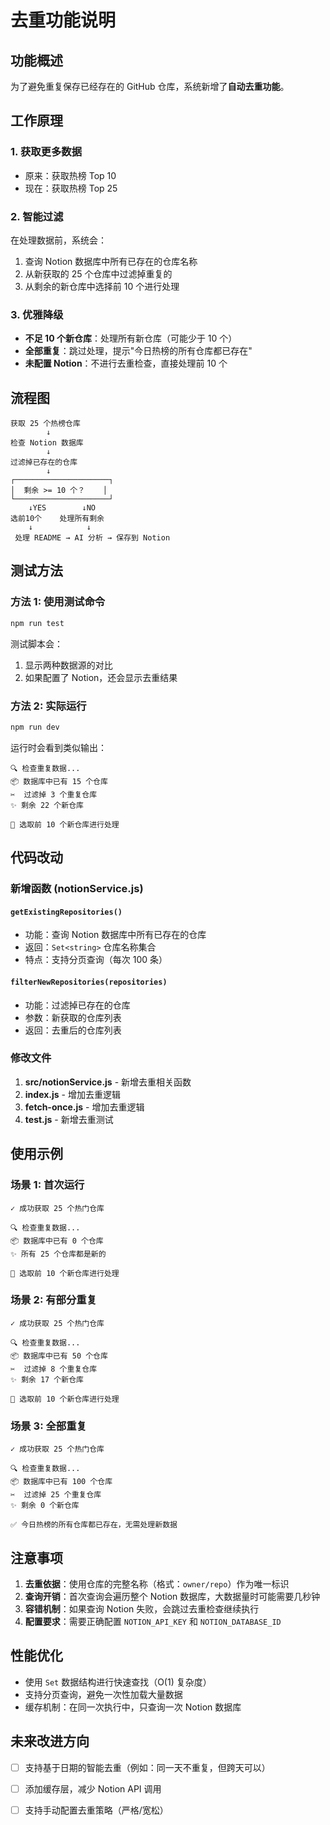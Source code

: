 # 去重功能说明

## 功能概述

为了避免重复保存已经存在的 GitHub 仓库，系统新增了**自动去重功能**。

## 工作原理

### 1. 获取更多数据
- 原来：获取热榜 Top 10
- 现在：获取热榜 Top 25

### 2. 智能过滤
在处理数据前，系统会：
1. 查询 Notion 数据库中所有已存在的仓库名称
2. 从新获取的 25 个仓库中过滤掉重复的
3. 从剩余的新仓库中选择前 10 个进行处理

### 3. 优雅降级
- **不足 10 个新仓库**：处理所有新仓库（可能少于 10 个）
- **全部重复**：跳过处理，提示"今日热榜的所有仓库都已存在"
- **未配置 Notion**：不进行去重检查，直接处理前 10 个

## 流程图

```
获取 25 个热榜仓库
        ↓
检查 Notion 数据库
        ↓
过滤掉已存在的仓库
        ↓
┌─────────────────────┐
│  剩余 >= 10 个？    │
└─────────────────────┘
    ↓YES        ↓NO
选前10个    处理所有剩余
    ↓            ↓
 处理 README → AI 分析 → 保存到 Notion
```

## 测试方法

### 方法 1: 使用测试命令
```bash
npm run test
```

测试脚本会：
1. 显示两种数据源的对比
2. 如果配置了 Notion，还会显示去重结果

### 方法 2: 实际运行
```bash
npm run dev
```

运行时会看到类似输出：
```
🔍 检查重复数据...
📦 数据库中已有 15 个仓库
✂️  过滤掉 3 个重复仓库
✨ 剩余 22 个新仓库

📝 选取前 10 个新仓库进行处理
```

## 代码改动

### 新增函数 (notionService.js)

#### `getExistingRepositories()`
- 功能：查询 Notion 数据库中所有已存在的仓库
- 返回：`Set<string>` 仓库名称集合
- 特点：支持分页查询（每次 100 条）

#### `filterNewRepositories(repositories)`
- 功能：过滤掉已存在的仓库
- 参数：新获取的仓库列表
- 返回：去重后的仓库列表

### 修改文件

1. **src/notionService.js** - 新增去重相关函数
2. **index.js** - 增加去重逻辑
3. **fetch-once.js** - 增加去重逻辑
4. **test.js** - 新增去重测试

## 使用示例

### 场景 1: 首次运行
```
✓ 成功获取 25 个热门仓库

🔍 检查重复数据...
📦 数据库中已有 0 个仓库
✨ 所有 25 个仓库都是新的

📝 选取前 10 个新仓库进行处理
```

### 场景 2: 有部分重复
```
✓ 成功获取 25 个热门仓库

🔍 检查重复数据...
📦 数据库中已有 50 个仓库
✂️  过滤掉 8 个重复仓库
✨ 剩余 17 个新仓库

📝 选取前 10 个新仓库进行处理
```

### 场景 3: 全部重复
```
✓ 成功获取 25 个热门仓库

🔍 检查重复数据...
📦 数据库中已有 100 个仓库
✂️  过滤掉 25 个重复仓库
✨ 剩余 0 个新仓库

✅ 今日热榜的所有仓库都已存在，无需处理新数据
```

## 注意事项

1. **去重依据**：使用仓库的完整名称（格式：`owner/repo`）作为唯一标识
2. **查询开销**：首次查询会遍历整个 Notion 数据库，大数据量时可能需要几秒钟
3. **容错机制**：如果查询 Notion 失败，会跳过去重检查继续执行
4. **配置要求**：需要正确配置 `NOTION_API_KEY` 和 `NOTION_DATABASE_ID`

## 性能优化

- 使用 `Set` 数据结构进行快速查找（O(1) 复杂度）
- 支持分页查询，避免一次性加载大量数据
- 缓存机制：在同一次执行中，只查询一次 Notion 数据库

## 未来改进方向

- [ ] 支持基于日期的智能去重（例如：同一天不重复，但跨天可以）
- [ ] 添加缓存层，减少 Notion API 调用
- [ ] 支持手动配置去重策略（严格/宽松）

